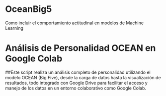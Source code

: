# OceanBig5
Como incluir el comportamiento actitudinal en modelos de Machine Learning

# Análisis de Personalidad OCEAN en Google Colab
##Este script realiza un análisis completo de personalidad utilizando el modelo OCEAN (Big Five), desde la carga de datos hasta la visualización de resultados, todo integrado con Google Drive para facilitar el acceso y manejo de los datos en un entorno colaborativo como Google Colab.
